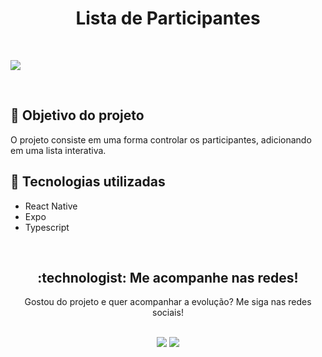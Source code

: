 <h1 align="center">Lista de Participantes</h1><br>

<p align="left">
<img src="http://img.shields.io/static/v1?label=STATUS&message=EM%20DESENVOLVIMENTO&color=GREEN&style=for-the-badge"/>
</p>

<br>

## :dart: Objetivo do projeto 
O projeto consiste em uma forma controlar os participantes, adicionando em uma lista interativa.

## :rocket: Tecnologias utilizadas

- React Native
- Expo
- Typescript
<br>

<h2 align="center"> :technologist: Me acompanhe nas redes! </h2>

<p align="center">
Gostou do projeto e quer acompanhar a evolução? Me siga nas redes sociais!
</p>

<div align="center" style="display: inline_block"><br>
  <a href="https://instagram.com/felipereiss_01" target="_blank"><img src="https://img.shields.io/badge/-Instagram-E4405F?style=for-the-badge&logo=instagram&logoColor=white" target="_blank"></a>
  <a href = "https://www.linkedin.com/in/marcosfelipe01" target="_blank"><img src="https://img.shields.io/badge/-LinkedIn-%230077B5?style=for-the-badge&logo=linkedin&logoColor=white" target="_blank">
</div>  
